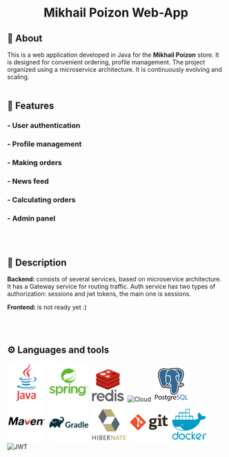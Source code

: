<h1 align="center">Mikhail Poizon Web-App</h1>

<h2>🔎 About</h2>
This is a web application developed in Java for the <b>Mikhail Poizon</b> store. It is designed for convenient ordering, profile management. 
The project organized using a microservice architecture. It is continuously evolving and scaling.
<br></br>
<h2>🚀 Features</h2>
<div>
  <h3>- User authentication</h3>
  <h3>- Profile management</h3>
  <h3>- Making orders</h3>
  <h3>- News feed</h3>
  <h3>- Calculating orders</h3>
  <h3>- Admin panel</h3>
</div>
<br></br>
<h2>🤌 Description</h2>
<div>
  <p><b>Backend: </b> consists of several services, based on microservice architecture. It has a Gateway service for routing traffic. Auth service
has two types of authorization: sessions and jwt tokens, the main one is sessions. </p>
  <p><b>Frontend: </b> is not ready yet :)</p>
</div>
<br></br>
<h2>⚙️ Languages and tools</h2>
<div>
  <img src="https://github.com/devicons/devicon/blob/master/icons/java/java-original-wordmark.svg" title="Java" alt="Java" width="90" height="90"/>&nbsp;
  <img src="https://github.com/devicons/devicon/blob/master/icons/spring/spring-original-wordmark.svg" title="Spring" alt="Spring" width="90" height="90"/>&nbsp; 
  <img src="https://github.com/devicons/devicon/blob/master/icons/redis/redis-original-wordmark.svg" title="Redis" alt="Redis" width="75" height="75"/>&nbsp;
  <img src="https://cdn.coursehunter.net/category/spring-cloud.png" title="Cloud" alt="Cloud" width="90" height="90"/>&nbsp;
  <img src="https://github.com/devicons/devicon/blob/master/icons/postgresql/postgresql-original-wordmark.svg" title="Postgresql" alt="Postgresql" width="80" height="80"/>&nbsp;
  <img src="https://github.com/devicons/devicon/blob/master/icons/maven/maven-original-wordmark.svg" title="Maven" alt="Maven" width="90" height="90"/>&nbsp;
  <img src="https://github.com/devicons/devicon/blob/master/icons/gradle/gradle-original-wordmark.svg" title="Gradle" alt="Gradle" width="90" height="90"/>&nbsp;
  <img src="https://github.com/devicons/devicon/blob/master/icons/hibernate/hibernate-original-wordmark.svg" title="Hibernate" alt="Hibernate" width="80" height="80"/>&nbsp;
  <img src="https://github.com/devicons/devicon/blob/master/icons/git/git-original-wordmark.svg" title="Git" alt="Git" width="90" height="90"/>&nbsp;
  <img src="https://github.com/devicons/devicon/blob/master/icons/docker/docker-plain-wordmark.svg" title="Docker" alt="Docker" width="80" height="80"/>&nbsp;
  <img src="https://cdn.worldvectorlogo.com/logos/jwtio-json-web-token.svg" title="JWT" alt="JWT" width="100" height="100"/>&nbsp;
</div>
